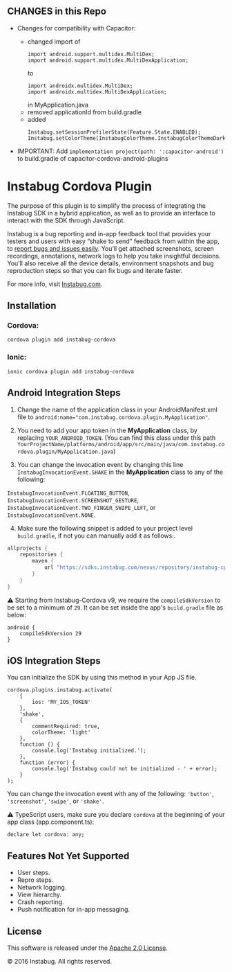 ## CHANGES in this Repo
- Changes for compatibility with Capacitor:
    - changed import of 
        ```
      import android.support.multidex.MultiDex;
      import android.support.multidex.MultiDexApplication;
      ```
      to
      ```
      import androidx.multidex.MultiDex;
      import androidx.multidex.MultiDexApplication;
      ```
      in MyApplication.java
    - removed applicationId from build.gradle
    - added
        ```
        Instabug.setSessionProfilerState(Feature.State.ENABLED);
        Instabug.setColorTheme(InstabugColorTheme.InstabugColorThemeDark);
        ```

- IMPORTANT: Add `implementation project(path: ':capacitor-android')` to build.gradle of capacitor-cordova-android-plugins


# Instabug Cordova Plugin

The purpose of this plugin is to simplify the process of integrating the Instabug SDK in a hybrid application, as well as to provide an interface to interact with the SDK through JavaScript.

Instabug is a bug reporting and in-app feedback tool that provides your testers and users with easy “shake to send” feedback from within the app, to [report bugs and issues easily](https://instabug.com/bug-reporting). You’ll get attached screenshots, screen recordings, annotations, network logs to help you take insightful decisions. You’ll also receive all the device details, environment snapshots and bug reproduction steps so that you can fix bugs and iterate faster.

For more info, visit [Instabug.com](https://instabug.com).

## Installation

### Cordova:

```
cordova plugin add instabug-cordova
```

### Ionic:

```
ionic cordova plugin add instabug-cordova
```

## Android Integration Steps

1. Change the name of the application class in your AndroidManifest.xml file to `android:name="com.instabug.cordova.plugin.MyApplication"`.

2. You need to add your app token in the **MyApplication** class, by replacing `YOUR_ANDROID_TOKEN`. (You can find this class under this path `YourProjectName/platforms/android/app/src/main/java/com.instabug.cordova.plugin/MyApplication.java`)

3. You can change the invocation event by changing this line `InstabugInvocationEvent.SHAKE` in the **MyApplication** class to any of the following:

`InstabugInvocationEvent.FLOATING_BUTTON`, `InstabugInvocationEvent.SCREENSHOT_GESTURE`, `InstabugInvocationEvent.TWO_FINGER_SWIPE_LEFT`, or `InstabugInvocationEvent.NONE`.

4.  Make sure the following snippet is added to your project level `build.gradle`, if not you can manually add it as follows:.

```dart
allprojects {
    repositories {
        maven {
            url "https://sdks.instabug.com/nexus/repository/instabug-cp"
        }
    }
}
```

⚠️ Starting from Instabug-Cordova v9, we require the `compileSdkVersion` to be set to a minimum of `29`. It can be set inside the app's `build.gradle` file as below:  

	android {
	    compileSdkVersion 29
	}

## iOS Integration Steps

You can initialize the SDK by using this method in your App JS file.

```
cordova.plugins.instabug.activate(
    {
        ios: 'MY_IOS_TOKEN'
    },
    'shake',
    {
    	commentRequired: true,
    	colorTheme: 'light'
    },
    function () {
        console.log('Instabug initialized.');
    },
    function (error) {
        console.log('Instabug could not be initialized - ' + error);
    }
);
```

You can change the invocation event with any of the following: `'button'`, `'screenshot'`, `'swipe'`, or `'shake'`.

⚠️  TypeScript users, make sure you declare `cordova` at the beginning of your app class (app.component.ts):

	declare let cordova: any;

## Features Not Yet Supported
- User steps.
- Repro steps.
- Network logging.
- View hierarchy.
- Crash reporting.
- Push notification for in-app messaging.

## License

This software is released under the <a href="http://opensource.org/licenses/Apache-2.0">Apache 2.0 License</a>.

© 2016 Instabug. All rights reserved.
